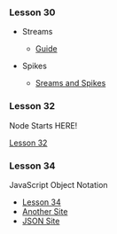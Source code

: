 ### Lesson 30
* Streams
  * [Guide](https://github.com/jabez128/stream-handbook)

* Spikes
  * [Sreams and Spikes](http://kevinlawler.com/streams)
  
  
### Lesson 32

Node Starts HERE!

[Lesson 32](https://github.com/bigdata-mindstorms/d3-playground/issues/32)

### Lesson 34

JavaScript Object Notation
* [Lesson 34](https://github.com/bigdata-mindstorms/d3-playground/issues/34)
* [Another Site](https://developer.mozilla.org/zh-CN/docs/Web/JavaScript/Reference/Global_Objects/JSON)
* [JSON Site](http://json.org/)

